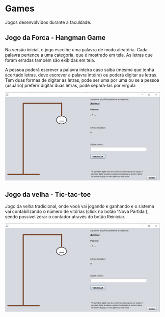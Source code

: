 # Games

Jogos desenvolvidos durante a faculdade.

## Jogo da Forca - Hangman Game

Na versão inicial, o jogo escolhe uma palavra de modo aleatória.
Cada palavra pertence a uma categoria, que é mostrado em tela.
As letras que foram erradas também são exibidas em tela.

A pessoa poderá escrever a palavra inteira caso saiba (mesmo que tenha acertado letras, deve escrever a palavra inteira) ou poderá digitar as letras. 
Tem duas formas de digitar as letras, pode ser uma por uma ou se a pessoa (usuário) preferir digitar duas letras, pode separá-las por vírgula

![Screenshot](forca.png) 

## Jogo da velha - Tic-tac-toe

Jogo da velha tradicional, onde você vai jogando e ganhando e o sistema vai contabilizando o número de vitórias (click no botão 'Nova Partida'), sendo possivel zerar o contador através do botão Reiniciar.

![Screenshot](forca.png) 
